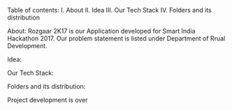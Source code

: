 Table of contents:
    I. About
    II. Idea
    III. Our Tech Stack
    IV. Folders and its distribution




About:
    Rozgaar 2K17 is our Application developed for Smart India Hackathon 2017. Our problem statement is <enter problem code> listed under Department of Rrual Development. 
    
Idea:

Our Tech Stack:

Folders and its distribution:

Project development is over
